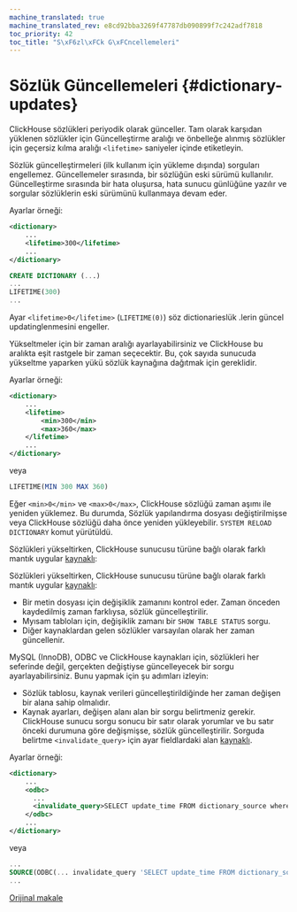 ```yaml
---
machine_translated: true
machine_translated_rev: e8cd92bba3269f47787db090899f7c242adf7818
toc_priority: 42
toc_title: "S\xF6zl\xFCk G\xFCncellemeleri"
---
```


# Sözlük Güncellemeleri {#dictionary-updates}

ClickHouse sözlükleri periyodik olarak günceller. Tam olarak karşıdan yüklenen sözlükler için Güncelleştirme aralığı ve önbelleğe alınmış sözlükler için geçersiz kılma aralığı `<lifetime>` saniyeler içinde etiketleyin.

Sözlük güncelleştirmeleri (ilk kullanım için yükleme dışında) sorguları engellemez. Güncellemeler sırasında, bir sözlüğün eski sürümü kullanılır. Güncelleştirme sırasında bir hata oluşursa, hata sunucu günlüğüne yazılır ve sorgular sözlüklerin eski sürümünü kullanmaya devam eder.

Ayarlar örneği:

``` xml
<dictionary>
    ...
    <lifetime>300</lifetime>
    ...
</dictionary>
```

``` sql
CREATE DICTIONARY (...)
...
LIFETIME(300)
...
```

Ayar `<lifetime>0</lifetime>` (`LIFETIME(0)`) söz dictionarieslük .lerin güncel updatinglenmesini engeller.

Yükseltmeler için bir zaman aralığı ayarlayabilirsiniz ve ClickHouse bu aralıkta eşit rastgele bir zaman seçecektir. Bu, çok sayıda sunucuda yükseltme yaparken yükü sözlük kaynağına dağıtmak için gereklidir.

Ayarlar örneği:

``` xml
<dictionary>
    ...
    <lifetime>
        <min>300</min>
        <max>360</max>
    </lifetime>
    ...
</dictionary>
```

veya

``` sql
LIFETIME(MIN 300 MAX 360)
```

Eğer `<min>0</min>` ve `<max>0</max>`, ClickHouse sözlüğü zaman aşımı ile yeniden yüklemez.
Bu durumda, Sözlük yapılandırma dosyası değiştirilmişse veya ClickHouse sözlüğü daha önce yeniden yükleyebilir. `SYSTEM RELOAD DICTIONARY` komut yürütüldü.

Sözlükleri yükseltirken, ClickHouse sunucusu türüne bağlı olarak farklı mantık uygular [kaynaklı](external_dicts_dict_sources.md):

Sözlükleri yükseltirken, ClickHouse sunucusu türüne bağlı olarak farklı mantık uygular [kaynaklı](external_dicts_dict_sources.md):

-   Bir metin dosyası için değişiklik zamanını kontrol eder. Zaman önceden kaydedilmiş zaman farklıysa, sözlük güncelleştirilir.
-   Myısam tabloları için, değişiklik zamanı bir `SHOW TABLE STATUS` sorgu.
-   Diğer kaynaklardan gelen sözlükler varsayılan olarak her zaman güncellenir.

MySQL (InnoDB), ODBC ve ClickHouse kaynakları için, sözlükleri her seferinde değil, gerçekten değiştiyse güncelleyecek bir sorgu ayarlayabilirsiniz. Bunu yapmak için şu adımları izleyin:

-   Sözlük tablosu, kaynak verileri güncelleştirildiğinde her zaman değişen bir alana sahip olmalıdır.
-   Kaynak ayarları, değişen alanı alan bir sorgu belirtmeniz gerekir. ClickHouse sunucu sorgu sonucu bir satır olarak yorumlar ve bu satır önceki durumuna göre değişmişse, sözlük güncelleştirilir. Sorguda belirtme `<invalidate_query>` için ayar fieldlardaki alan [kaynaklı](external_dicts_dict_sources.md).

Ayarlar örneği:

``` xml
<dictionary>
    ...
    <odbc>
      ...
      <invalidate_query>SELECT update_time FROM dictionary_source where id = 1</invalidate_query>
    </odbc>
    ...
</dictionary>
```

veya

``` sql
...
SOURCE(ODBC(... invalidate_query 'SELECT update_time FROM dictionary_source where id = 1'))
...
```

[Orijinal makale](https://clickhouse.tech/docs/en/query_language/dicts/external_dicts_dict_lifetime/) <!--hide-->
